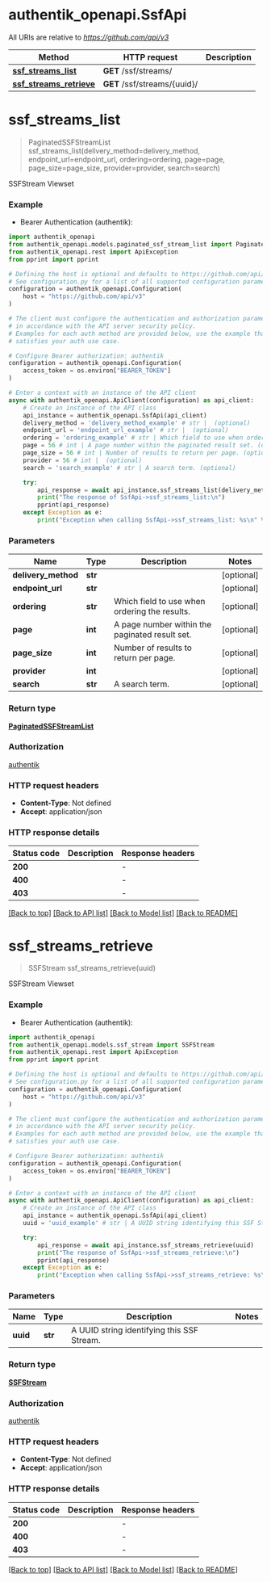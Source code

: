 # authentik_openapi.SsfApi

All URIs are relative to *https://github.com/api/v3*

Method | HTTP request | Description
------------- | ------------- | -------------
[**ssf_streams_list**](SsfApi.md#ssf_streams_list) | **GET** /ssf/streams/ | 
[**ssf_streams_retrieve**](SsfApi.md#ssf_streams_retrieve) | **GET** /ssf/streams/{uuid}/ | 


# **ssf_streams_list**
> PaginatedSSFStreamList ssf_streams_list(delivery_method=delivery_method, endpoint_url=endpoint_url, ordering=ordering, page=page, page_size=page_size, provider=provider, search=search)

SSFStream Viewset

### Example

* Bearer Authentication (authentik):

```python
import authentik_openapi
from authentik_openapi.models.paginated_ssf_stream_list import PaginatedSSFStreamList
from authentik_openapi.rest import ApiException
from pprint import pprint

# Defining the host is optional and defaults to https://github.com/api/v3
# See configuration.py for a list of all supported configuration parameters.
configuration = authentik_openapi.Configuration(
    host = "https://github.com/api/v3"
)

# The client must configure the authentication and authorization parameters
# in accordance with the API server security policy.
# Examples for each auth method are provided below, use the example that
# satisfies your auth use case.

# Configure Bearer authorization: authentik
configuration = authentik_openapi.Configuration(
    access_token = os.environ["BEARER_TOKEN"]
)

# Enter a context with an instance of the API client
async with authentik_openapi.ApiClient(configuration) as api_client:
    # Create an instance of the API class
    api_instance = authentik_openapi.SsfApi(api_client)
    delivery_method = 'delivery_method_example' # str |  (optional)
    endpoint_url = 'endpoint_url_example' # str |  (optional)
    ordering = 'ordering_example' # str | Which field to use when ordering the results. (optional)
    page = 56 # int | A page number within the paginated result set. (optional)
    page_size = 56 # int | Number of results to return per page. (optional)
    provider = 56 # int |  (optional)
    search = 'search_example' # str | A search term. (optional)

    try:
        api_response = await api_instance.ssf_streams_list(delivery_method=delivery_method, endpoint_url=endpoint_url, ordering=ordering, page=page, page_size=page_size, provider=provider, search=search)
        print("The response of SsfApi->ssf_streams_list:\n")
        pprint(api_response)
    except Exception as e:
        print("Exception when calling SsfApi->ssf_streams_list: %s\n" % e)
```



### Parameters


Name | Type | Description  | Notes
------------- | ------------- | ------------- | -------------
 **delivery_method** | **str**|  | [optional] 
 **endpoint_url** | **str**|  | [optional] 
 **ordering** | **str**| Which field to use when ordering the results. | [optional] 
 **page** | **int**| A page number within the paginated result set. | [optional] 
 **page_size** | **int**| Number of results to return per page. | [optional] 
 **provider** | **int**|  | [optional] 
 **search** | **str**| A search term. | [optional] 

### Return type

[**PaginatedSSFStreamList**](PaginatedSSFStreamList.md)

### Authorization

[authentik](../README.md#authentik)

### HTTP request headers

 - **Content-Type**: Not defined
 - **Accept**: application/json

### HTTP response details

| Status code | Description | Response headers |
|-------------|-------------|------------------|
**200** |  |  -  |
**400** |  |  -  |
**403** |  |  -  |

[[Back to top]](#) [[Back to API list]](../README.md#documentation-for-api-endpoints) [[Back to Model list]](../README.md#documentation-for-models) [[Back to README]](../README.md)

# **ssf_streams_retrieve**
> SSFStream ssf_streams_retrieve(uuid)

SSFStream Viewset

### Example

* Bearer Authentication (authentik):

```python
import authentik_openapi
from authentik_openapi.models.ssf_stream import SSFStream
from authentik_openapi.rest import ApiException
from pprint import pprint

# Defining the host is optional and defaults to https://github.com/api/v3
# See configuration.py for a list of all supported configuration parameters.
configuration = authentik_openapi.Configuration(
    host = "https://github.com/api/v3"
)

# The client must configure the authentication and authorization parameters
# in accordance with the API server security policy.
# Examples for each auth method are provided below, use the example that
# satisfies your auth use case.

# Configure Bearer authorization: authentik
configuration = authentik_openapi.Configuration(
    access_token = os.environ["BEARER_TOKEN"]
)

# Enter a context with an instance of the API client
async with authentik_openapi.ApiClient(configuration) as api_client:
    # Create an instance of the API class
    api_instance = authentik_openapi.SsfApi(api_client)
    uuid = 'uuid_example' # str | A UUID string identifying this SSF Stream.

    try:
        api_response = await api_instance.ssf_streams_retrieve(uuid)
        print("The response of SsfApi->ssf_streams_retrieve:\n")
        pprint(api_response)
    except Exception as e:
        print("Exception when calling SsfApi->ssf_streams_retrieve: %s\n" % e)
```



### Parameters


Name | Type | Description  | Notes
------------- | ------------- | ------------- | -------------
 **uuid** | **str**| A UUID string identifying this SSF Stream. | 

### Return type

[**SSFStream**](SSFStream.md)

### Authorization

[authentik](../README.md#authentik)

### HTTP request headers

 - **Content-Type**: Not defined
 - **Accept**: application/json

### HTTP response details

| Status code | Description | Response headers |
|-------------|-------------|------------------|
**200** |  |  -  |
**400** |  |  -  |
**403** |  |  -  |

[[Back to top]](#) [[Back to API list]](../README.md#documentation-for-api-endpoints) [[Back to Model list]](../README.md#documentation-for-models) [[Back to README]](../README.md)

